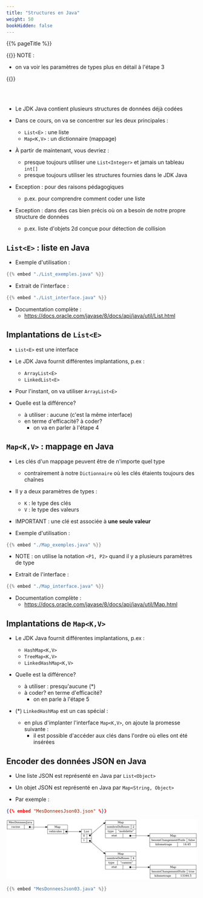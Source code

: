 ```yaml
---
title: "Structures en Java"
weight: 50
bookHidden: false
---
```


{{% pageTitle %}}

{{<excerpt class="note" >}}
NOTE&nbsp;: 

* on va voir les paramètres de types plus en détail à l'étape 3

{{</excerpt>}}

<br>
<br>



* Le JDK Java contient plusieurs structures de données déjà codées

* Dans ce cours, on va se concentrer sur les deux principales&nbsp;:
    * `List<E>`&nbsp;: une liste
    * `Map<K,V>`&nbsp;: un dictionnaire (mappage)

* À partir de maintenant, vous devriez&nbsp;:
    * presque toujours utiliser une `List<Integer>` et jamais un tableau `int[]`
    * presque toujours utiliser les structures fournies dans le JDK Java

* Exception&nbsp;: pour des raisons pédagogiques
    * p.ex. pour comprendre comment coder une liste

* Exception&nbsp;: dans des cas bien précis où on a besoin de notre propre structure de données
    * p.ex. liste d'objets 2d conçue pour détection de collision

## `List<E>`&nbsp;: liste en Java


* Exemple d'utilisation&nbsp;:

```java
{{% embed "./List_exemples.java" %}}
```

* Extrait de l'interface&nbsp;:

```java
{{% embed "./List_interface.java" %}}
```

* Documentation complète&nbsp;: 
    * <a target="_blank" href="https://docs.oracle.com/javase/8/docs/api/java/util/List.html">https://docs.oracle.com/javase/8/docs/api/java/util/List.html</a>

## Implantations de `List<E>`



* `List<E>` est une interface

* Le JDK Java fournit différentes implantations, p.ex&nbsp;:
    * `ArrayList<E>`
    * `LinkedList<E>`

* Pour l'instant, on va utiliser `ArrayList<E>`

* Quelle est la différence?
    * à utiliser&nbsp;: aucune (c'est la même interface)
    * en terme d'efficacité? à coder?
        * on va en parler à l'étape 4

## `Map<K,V>`&nbsp;: mappage en Java


* Les clés d'un mappage peuvent être de n'importe quel type
    * contrairement à notre `Dictionnaire` où les clés étaients toujours des chaînes

* Il y a deux paramètres de types&nbsp;:
    * `K`&nbsp;: le type des clés
    * `V`&nbsp;: le type des valeurs

* IMPORTANT&nbsp;: une clé est associée à **une seule valeur**

* Exemple d'utilisation&nbsp;:

```java
{{% embed "./Map_exemples.java" %}}
```
* NOTE&nbsp;: on utilise la notation `<P1, P2>` quand il y a plusieurs paramètres de type


* Extrait de l'interface&nbsp;:

```java
{{% embed "./Map_interface.java" %}}
```

* Documentation complète&nbsp;: 
    * <a href="https://docs.oracle.com/javase/8/docs/api/java/util/Map.html" target="_blank">https://docs.oracle.com/javase/8/docs/api/java/util/Map.html</a>

## Implantations de `Map<K,V>`



* Le JDK Java fournit différentes implantations, p.ex&nbsp;:
    * `HashMap<K,V>`
    * `TreeMap<K,V>`
    * `LinkedHashMap<K,V>`

* Quelle est la différence?
    * à utiliser&nbsp;: presqu'aucune (*)
    * à coder? en terme d'efficacité?
        * on en parle à l'étape 5

* (*) `LinkedHashMap` est un cas spécial&nbsp;:
    * en plus d'implanter l'interface `Map<K,V>`, on ajoute la promesse suivante&nbsp;:
        * il est possible d'accéder aux clés dans l'ordre où elles ont été insérées


## Encoder des données JSON en Java


* Une liste JSON est représenté en Java par `List<Object>`

* Un objet JSON est représenté en Java par `Map<String, Object>`

* Par exemple&nbsp;:

```json
{{% embed "MesDonneesJson03.json" %}}
```

<img src="./MesDonneesJson03.png"/>

```java
{{% embed "MesDonneesJson03.java" %}}
```




